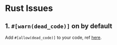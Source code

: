 # Rust Issues

## 1. `#[warn(dead_code)]` on by default

Add `#[allow(dead_code)]` to your code, ref [here](https://www.codenong.com/25877285/).
